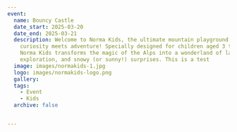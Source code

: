 ```yaml
---
event:
  name: Bouncy Castle
  date_start: 2025-03-20
  date_end: 2025-03-21
  description: Welcome to Norma Kids, the ultimate mountain playground where
    curiosity meets adventure! Specially designed for children aged 3 to 12,
    Norma Kids transforms the magic of the Alps into a wonderland of laughter,
    exploration, and snowy (or sunny!) surprises. This is a test
  image: images/normakids-1.jpg
  logo: images/normakids-logo.png
  gallery:
  tags:
    - Event
    - Kids
  archive: false


---
```


